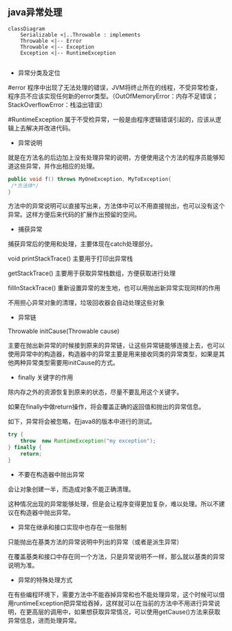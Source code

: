 ## java异常处理
```mermaid
classDiagram
	Serializable <|..Throwable : implements
    Throwable <|-- Error
    Throwable <|-- Exception
   	Exception <|-- RuntimeException   	
    
```


- 异常分类及定位

#error 程序中出现了无法处理的错误，JVM将终止所在的线程，不受异常检查，程序员不应该实现任何新的error类型。（OutOfMemoryError：内存不足错误；StackOverflowError：栈溢出错误）

#RuntimeException 属于不受检异常，一般是由程序逻辑错误引起的，应该从逻辑上去解决并改进代码。


- 异常说明

就是在方法名的后边加上没有处理异常的说明，方便使用这个方法的程序员能够知道这些异常，并作出相应的处理。

```java
public void f() throws MyOneException, MyToException{
 /*方法体*/
}
```

方法中的异常说明可以直接写出来，方法体中可以不用直接抛出，也可以没有这个异常。这样方便后来代码的扩展作出预留的空间。

- 捕获异常

捕获异常后的使用和处理，主要体现在catch处理部分。

void printStackTrace()  主要用于打印出异常栈

getStackTrace() 主要用于获取异常栈数组，方便获取进行处理

fillInStackTrace() 重新设置异常的发生地，也可以用抛出新异常实现同样的作用

不用担心异常对象的清理，垃圾回收器会自动处理这些对象

- 异常链

Throwable initCause(Throwable cause) 

主要在抛出新异常的时候接到原来的异常链，让这些异常链能够连接上去，也可以使用异常中的构造器，构造器中的异常主要是用来接收同类的异常类型，如果是其他两种异常类型需要用initCause的方式。

- finally 关键字的作用

除内存之外的资源恢复到原来的状态，尽量不要乱用这个关键字。

如果在finally中做return操作，将会覆盖正确的返回值和抛出的异常信息。

如下，异常将会被忽略，在java8的版本中进行的测试。

```java
try {
    throw  new RuntimeException("my exception");
} finally {
    return;
}
```

- 不要在构造器中抛出异常

会让对象创建一半，而造成对象不能正确清理。

这种情况出现的异常能够处理，但是会让程序变得更加复杂，难以处理。所以不建议在构造器中抛出异常。

- 异常在继承和接口实现中也存在一些限制

只能抛出在基类方法的异常说明中列出的异常（或者是派生异常）

在覆盖基类和接口中存在同一个方法，只是异常说明不一样，那么就以基类的异常说明为准。

- 异常的特殊处理方式

在有些编程环境下，需要方法中不能吞掉异常和也不能处理异常，这个时候可以借用runtimeException把异常给吞掉，这样就可以在当前的方法中不用进行异常说明，在更高层的调用中，如果想获取异常情况，可以使用getCause()方法来获取异常信息，进而处理异常。



